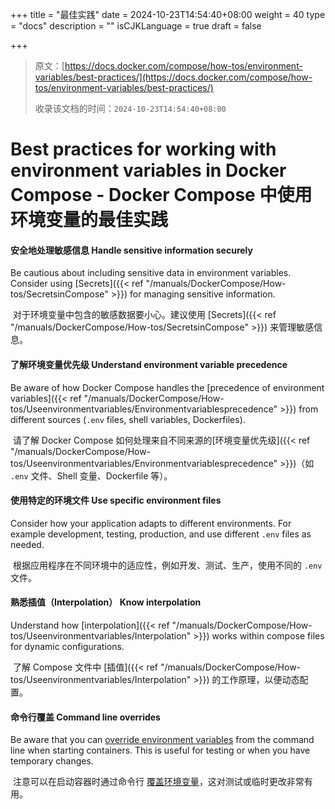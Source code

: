 +++
title = "最佳实践"
date = 2024-10-23T14:54:40+08:00
weight = 40
type = "docs"
description = ""
isCJKLanguage = true
draft = false

+++

> 原文：[https://docs.docker.com/compose/how-tos/environment-variables/best-practices/](https://docs.docker.com/compose/how-tos/environment-variables/best-practices/)
>
> 收录该文档的时间：`2024-10-23T14:54:40+08:00`

# Best practices for working with environment variables in Docker Compose - Docker Compose 中使用环境变量的最佳实践

#### 安全地处理敏感信息 Handle sensitive information securely

Be cautious about including sensitive data in environment variables. Consider using [Secrets]({{< ref "/manuals/DockerCompose/How-tos/SecretsinCompose" >}}) for managing sensitive information.

​	对于环境变量中包含的敏感数据要小心。建议使用 [Secrets]({{< ref "/manuals/DockerCompose/How-tos/SecretsinCompose" >}}) 来管理敏感信息。

#### 了解环境变量优先级 Understand environment variable precedence

Be aware of how Docker Compose handles the [precedence of environment variables]({{< ref "/manuals/DockerCompose/How-tos/Useenvironmentvariables/Environmentvariablesprecedence" >}}) from different sources (`.env` files, shell variables, Dockerfiles).

​	请了解 Docker Compose 如何处理来自不同来源的[环境变量优先级]({{< ref "/manuals/DockerCompose/How-tos/Useenvironmentvariables/Environmentvariablesprecedence" >}})（如 `.env` 文件、Shell 变量、Dockerfile 等）。

#### 使用特定的环境文件 Use specific environment files

Consider how your application adapts to different environments. For example development, testing, production, and use different `.env` files as needed.

​	根据应用程序在不同环境中的适应性，例如开发、测试、生产，使用不同的 `.env` 文件。

#### 熟悉插值（Interpolation） Know interpolation

Understand how [interpolation]({{< ref "/manuals/DockerCompose/How-tos/Useenvironmentvariables/Interpolation" >}}) works within compose files for dynamic configurations.

​	了解 Compose 文件中 [插值]({{< ref "/manuals/DockerCompose/How-tos/Useenvironmentvariables/Interpolation" >}}) 的工作原理，以便动态配置。

#### 命令行覆盖 Command line overrides

Be aware that you can [override environment variables](https://docs.docker.com/compose/how-tos/environment-variables/set-environment-variables/#cli) from the command line when starting containers. This is useful for testing or when you have temporary changes.

​	注意可以在启动容器时通过命令行 [覆盖环境变量](https://docs.docker.com/compose/how-tos/environment-variables/set-environment-variables/#cli)，这对测试或临时更改非常有用。

